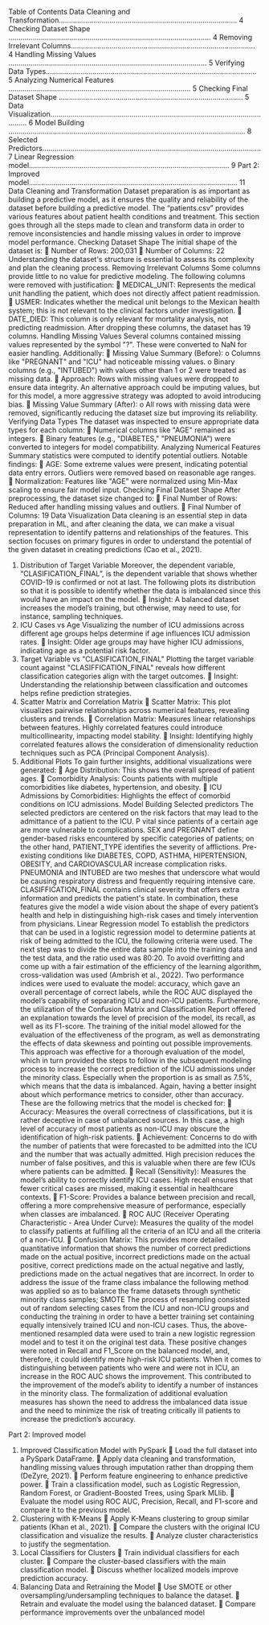 Table of Contents
Data Cleaning and Transformation........................................................................................ 4
Checking Dataset Shape .................................................................................................... 4
Removing Irrelevant Columns........................................................................................... 4
Handling Missing Values .................................................................................................. 5
Verifying Data Types........................................................................................................ 5
Analyzing Numerical Features .......................................................................................... 5
Checking Final Dataset Shape ........................................................................................... 5
Data Visualization................................................................................................................. 6
Model Building ..................................................................................................................... 8
Selected Predictors............................................................................................................ 7
Linear Regression model................................................................................................... 9
Part 2: Improved model....................................................................................................... 11
Data Cleaning and Transformation
Dataset preparation is as important as building a predictive model, as it ensures the quality and
reliability of the dataset before building a predictive model. The “patients.csv” provides various
features about patient health conditions and treatment. This section goes through all the steps
made to clean and transform data in order to remove inconsistencies and handle missing values
in order to improve model performance.
Checking Dataset Shape
The initial shape of the dataset is:
 Number of Rows: 200,031
 Number of Columns: 22
Understanding the dataset's structure is essential to assess its complexity and plan the cleaning
process.
Removing Irrelevant Columns
Some columns provide little to no value for predictive modeling. The following columns were
removed with justification:
 MEDICAL_UNIT: Represents the medical unit handling the patient, which does not
directly affect patient readmission.
 USMER: Indicates whether the medical unit belongs to the Mexican health system;
this is not relevant to the clinical factors under investigation.
 DATE_DIED: This column is only relevant for mortality analysis, not predicting
readmission.
After dropping these columns, the dataset has 19 columns.
Handling Missing Values
Several columns contained missing values represented by the symbol "?". These were
converted to NaN for easier handling. Additionally:
 Missing Value Summary (Before):
o Columns like "PREGNANT" and "ICU" had noticeable missing values.
o Binary columns (e.g., "INTUBED") with values other than 1 or 2 were treated
as missing data.
 Approach: Rows with missing values were dropped to ensure data integrity. An
alternative approach could be imputing values, but for this model, a more aggressive
strategy was adopted to avoid introducing bias.
 Missing Value Summary (After):
o All rows with missing data were removed, significantly reducing the dataset
size but improving its reliability.
Verifying Data Types
The dataset was inspected to ensure appropriate data types for each column:
 Numerical columns like "AGE" remained as integers.
 Binary features (e.g., "DIABETES," "PNEUMONIA") were converted to integers for
model compatibility.
Analyzing Numerical Features
Summary statistics were computed to identify potential outliers. Notable findings:
 AGE: Some extreme values were present, indicating potential data entry errors.
Outliers were removed based on reasonable age ranges.
 Normalization: Features like "AGE" were normalized using Min-Max scaling to
ensure fair model input.
Checking Final Dataset Shape
After preprocessing, the dataset size changed to:
 Final Number of Rows: Reduced after handling missing values and outliers.
 Final Number of Columns: 19
Data Visualization
Data cleaning is an essential step in data preparation in ML, and after cleaning the data, we
can make a visual representation to identify patterns and relationships of the features. This
section focuses on primary figures in order to understand the potential of the given dataset in
creating predictions (Cao et al., 2021).
1. Distribution of Target Variable
Moreover, the dependent variable, “CLASIFICATION_FINAL”, is the dependent variable that
shows whether COVID-19 is confirmed or not at last. The following plots its distribution so
that it is possible to identify whether the data is imbalanced since this would have an impact
on the model.
 Insight: A balanced dataset increases the model’s training, but otherwise, may need to
use, for instance, sampling techniques.
2. ICU Cases vs Age
Visualizing the number of ICU admissions across different age groups helps determine if age
influences ICU admission rates.
 Insight: Older age groups may have higher ICU admissions, indicating age as a
potential risk factor.
3. Target Variable vs "CLASIFICATION_FINAL"
Plotting the target variable count against "CLASIFFICATION_FINAL" reveals how different
classification categories align with the target outcomes.
 Insight: Understanding the relationship between classification and outcomes helps
refine prediction strategies.
4. Scatter Matrix and Correlation Matrix
 Scatter Matrix: This plot visualizes pairwise relationships across numerical features,
revealing clusters and trends.
 Correlation Matrix: Measures linear relationships between features. Highly correlated
features could introduce multicollinearity, impacting model stability.
 Insight: Identifying highly correlated features allows the consideration of
dimensionality reduction techniques such as PCA (Principal Component Analysis).
5. Additional Plots
To gain further insights, additional visualizations were generated:
 Age Distribution: This shows the overall spread of patient ages.
 Comorbidity Analysis: Counts patients with multiple comorbidities like diabetes,
hypertension, and obesity.
 ICU Admissions by Comorbidities: Highlights the effect of comorbid conditions on
ICU admissions.
Model Building
Selected predictors
The selected predictors are centered on the risk factors that may lead to the admittance of a
patient to the ICU. P vital since patients of a certain age are more vulnerable to complications.
SEX and PREGNANT define gender-based risks encountered by specific categories of
patients; on the other hand, PATIENT_TYPE identifies the severity of afflictions. Pre-existing
conditions like DIABETES, COPD, ASTHMA, HIPERTENSION, OBESITY, and
CARDIOVASCULAR increase complication risks. PNEUMONIA and INTUBED are two
meshes that underscore what would be causing respiratory distress and frequently requiring
intensive care. CLASIFFICATION_FINAL contains clinical severity that offers extra
information and predicts the patient's state. In combination, these features give the model a
wide vision about the shape of every patient’s health and help in distinguishing high-risk cases
and timely intervention from physicians.
Linear Regression model
To establish the predictors that can be used in a logistic regression model to determine
patients at risk of being admitted to the ICU, the following criteria were used. The next step
was to divide the entire data sample into the training data and the test data, and the ratio used
was 80:20. To avoid overfitting and come up with a fair estimation of the efficiency of the
learning algorithm, cross-validation was used (Ambrish et al., 2022).
Two performance indices were used to evaluate the model: accuracy, which gave an overall
percentage of correct labels, while the ROC AUC displayed the model’s capability of
separating ICU and non-ICU patients. Furthermore, the utilization of the Confusion Matrix and
Classification Report offered an explanation towards the level of precision of the model, its
recall, as well as its F1-score. The training of the initial model allowed for the evaluation of
the effectiveness of the program, as well as demonstrating the effects of data skewness and
pointing out possible improvements. This approach was effective for a thorough evaluation of
the model, which in turn provided the steps to follow in the subsequent modeling process to
increase the correct prediction of the ICU admissions under the minority class.
Especially when the proportion is as small as 7.5%, which means that the data is imbalanced.
Again, having a better insight about which performance metrics to consider, other than
accuracy. These are the following metrics that the model is checked for:
 Accuracy: Measures the overall correctness of classifications, but it is rather deceptive
in case of unbalanced sources. In this case, a high level of accuracy of most patients as
non-ICU may obscure the identification of high-risk patients.
 Achievement: Concerns to do with the number of patients that were forecasted to be
admitted into the ICU and the number that was actually admitted. High precision
reduces the number of false positives, and this is valuable when there are few ICUs
where patients can be admitted.
 Recall (Sensitivity): Measures the model’s ability to correctly identify ICU cases. High
recall ensures that fewer critical cases are missed, making it essential in healthcare
contexts.
 F1-Score: Provides a balance between precision and recall, offering a more
comprehensive measure of performance, especially when classes are imbalanced.
 ROC AUC (Receiver Operating Characteristic - Area Under Curve): Measures the
quality of the model to classify patients at fulfilling all the criteria of an ICU and all the
criteria of a non-ICU.
 Confusion Matrix: This provides more detailed quantitative information that shows
the number of correct predictions made on the actual positive, incorrect predictions
made on the actual positive, correct predictions made on the actual negative and lastly,
predictions made on the actual negatives that are incorrect.
In order to address the issue of the frame class imbalance the following method was applied so
as to balance the frame datasets through synthetic minority class samples; SMOTE The process
of resampling consisted out of random selecting cases from the ICU and non-ICU groups and
conducting the training in order to have a better training set containing equally intensively
trained ICU and non-ICU cases. Thus, the above-mentioned resampled data were used to train
a new logistic regression model and to test it on the original test data. These positive changes
were noted in Recall and F1_Score on the balanced model, and, therefore, it could identify
more high-risk ICU patients. When it comes to distinguishing between patients who were and
were not in ICU, an increase in the ROC AUC shows the improvement. This contributed to the
improvement of the model’s ability to identify a number of instances in the minority class. The
formalization of additional evaluation measures has shown the need to address the imbalanced
data issue and the need to minimize the risk of treating critically ill patients to increase the
prediction’s accuracy.

Part 2: Improved model
1. Improved Classification Model with PySpark
 Load the full dataset into a PySpark DataFrame.
 Apply data cleaning and transformation, handling missing values through
imputation rather than dropping them (DeZyre, 2021).
 Perform feature engineering to enhance predictive power.
 Train a classification model, such as Logistic Regression, Random Forest, or
Gradient-Boosted Trees, using Spark MLlib.
 Evaluate the model using ROC AUC, Precision, Recall, and F1-score and compare it
to the previous model.
2. Clustering with K-Means
 Apply K-Means clustering to group similar patients (Khan et al., 2021).
 Compare the clusters with the original ICU classification and visualize the results.
 Analyze cluster characteristics to justify the segmentation.
3. Local Classifiers for Clusters
 Train individual classifiers for each cluster.
 Compare the cluster-based classifiers with the main classification model.
 Discuss whether localized models improve prediction accuracy.
4. Balancing Data and Retraining the Model
 Use SMOTE or other oversampling/undersampling techniques to balance the
dataset.
 Retrain and evaluate the model using the balanced dataset.
 Compare performance improvements over the unbalanced model
